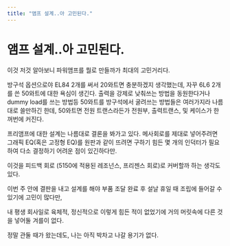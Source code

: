 ```yaml
---
title: "앰프 설계..아 고민된다."
---
```

# 앰프 설계..아 고민된다.

이것 저것 알아보니 파워앰프를 뭘로 만들까가 최대의 고민거리다.

방구석 옵션으로야 EL84 2개를 써서 20와트면 충분하겠지 생각했는데, 자꾸 6L6 2개를 쓴 50와트에 대한 욕심이 생긴다. 출력을 강제로 낮춰쓰는 방법을 동원한다거나 dummy load를 쓰는 방법등 50와트를 방구석에서 굴려쓰는 방법들은 여러가지라 나름대로 쓸만하긴 한데, 50와트면 전원 트랜스라든가 전원부, 출력트랜스, 및 케이스가 한꺼번에 커진다. 

프리앰프에 대한 설계는 나름대로 결론을 봐가고 있다. 메사회로를 제대로 넣어주려면 그래픽 EQ(혹은 고정형 EQ)를 원판과 같이 뜨려면 구하기 힘든 몇 개의 인덕터가 필요하여 다소 결정하기 어려운 점이 있긴하다만.

이것을 피드백 회로 (5150에 적용된 레조넌스, 프리젠스 회로)로 커버할까 하는 생각도 있다.

이번 주 안에 결판을 내고 설계를 해야 부품 조달 완료 후 설날 휴일 때 조립에 들어갈 수 있기에 고민이 많다만,

내 평생 회사일로 육체적, 정신적으로 이렇게 힘든 적이 없었기에 거의 머릿속에 다른 것을 넣어둘 겨를이 없다.

정말 관둘 때가 왔는데도, 나는 아직 박차고 나갈 용기가 없다. 


